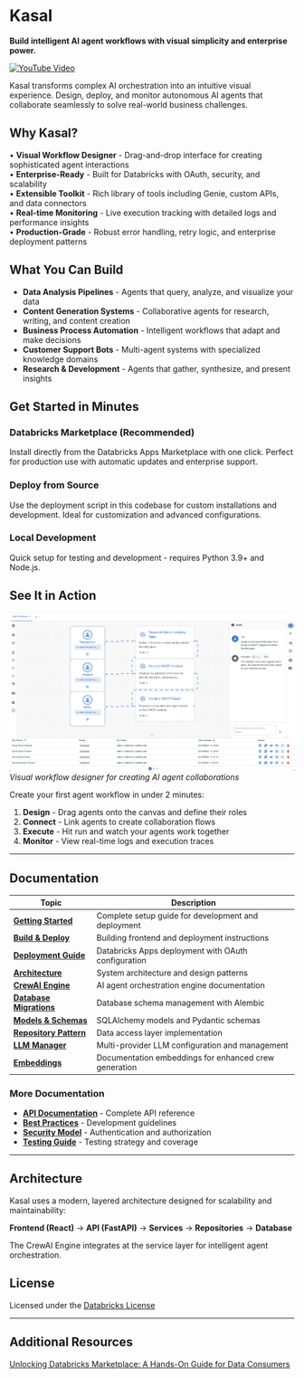 # Kasal

**Build intelligent AI agent workflows with visual simplicity and enterprise power.**

[![YouTube Video](https://img.youtube.com/vi/0d5e5rSe5JI/0.jpg)](https://www.youtube.com/watch?v=0d5e5rSe5JI)

Kasal transforms complex AI orchestration into an intuitive visual experience. Design, deploy, and monitor autonomous AI agents that collaborate seamlessly to solve real-world business challenges.

## Why Kasal?

• **Visual Workflow Designer** - Drag-and-drop interface for creating sophisticated agent interactions  
• **Enterprise-Ready** - Built for Databricks with OAuth, security, and scalability  
• **Extensible Toolkit** - Rich library of tools including Genie, custom APIs, and data connectors  
• **Real-time Monitoring** - Live execution tracking with detailed logs and performance insights  
• **Production-Grade** - Robust error handling, retry logic, and enterprise deployment patterns

## What You Can Build

- **Data Analysis Pipelines** - Agents that query, analyze, and visualize your data
- **Content Generation Systems** - Collaborative agents for research, writing, and content creation  
- **Business Process Automation** - Intelligent workflows that adapt and make decisions
- **Customer Support Bots** - Multi-agent systems with specialized knowledge domains
- **Research & Development** - Agents that gather, synthesize, and present insights

## Get Started in Minutes

### **Databricks Marketplace** (Recommended)
Install directly from the Databricks Apps Marketplace with one click. Perfect for production use with automatic updates and enterprise support.

### **Deploy from Source**
Use the deployment script in this codebase for custom installations and development. Ideal for customization and advanced configurations.

### **Local Development**
Quick setup for testing and development - requires Python 3.9+ and Node.js.

## See It in Action

![Kasal UI Screenshot](src/docs/images/kasal-ui-screenshot.png)
*Visual workflow designer for creating AI agent collaborations*

Create your first agent workflow in under 2 minutes:
1. **Design** - Drag agents onto the canvas and define their roles
2. **Connect** - Link agents to create collaboration flows  
3. **Execute** - Hit run and watch your agents work together
4. **Monitor** - View real-time logs and execution traces

---

## Documentation

| Topic | Description |
|-------|-------------|
| **[Getting Started](src/docs/GETTING_STARTED.md)** | Complete setup guide for development and deployment |
| **[Build & Deploy](src/docs/BUILD.md)** | Building frontend and deployment instructions |
| **[Deployment Guide](src/docs/DEPLOYMENT_GUIDE.md)** | Databricks Apps deployment with OAuth configuration |
| **[Architecture](src/docs/ARCHITECTURE.md)** | System architecture and design patterns |
| **[CrewAI Engine](src/docs/CREWAI_ENGINE.md)** | AI agent orchestration engine documentation |
| **[Database Migrations](src/docs/DATABASE_MIGRATIONS.md)** | Database schema management with Alembic |
| **[Models & Schemas](src/docs/MODELS.md)** | SQLAlchemy models and Pydantic schemas |
| **[Repository Pattern](src/docs/REPOSITORY_PATTERN.md)** | Data access layer implementation |
| **[LLM Manager](src/docs/LLM_MANAGER.md)** | Multi-provider LLM configuration and management |
| **[Embeddings](src/docs/EMBEDDINGS.md)** | Documentation embeddings for enhanced crew generation |

### More Documentation
- **[API Documentation](src/docs/)** - Complete API reference
- **[Best Practices](src/docs/BEST_PRACTICES.md)** - Development guidelines
- **[Security Model](src/docs/SECURITY_MODEL.md)** - Authentication and authorization
- **[Testing Guide](src/backend/tests/README.md)** - Testing strategy and coverage

---

## Architecture

Kasal uses a modern, layered architecture designed for scalability and maintainability:

**Frontend (React)** → **API (FastAPI)** → **Services** → **Repositories** → **Database**

The CrewAI Engine integrates at the service layer for intelligent agent orchestration.

## License

Licensed under the [Databricks License](src/LICENSE)

---

## Additional Resources

[Unlocking Databricks Marketplace: A Hands-On Guide for Data Consumers](https://www.databricks.com/dataaisummit/session/unlocking-databricks-marketplace-hands-guide-data-consumers)